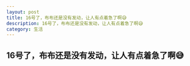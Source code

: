 ```yaml
---
layout: post
title: 16号了，布布还是没有发动，让人有点着急了啊😅
description: 16号了，布布还是没有发动，让人有点着急了啊😅
category: 生活
---
```


## 16号了，布布还是没有发动，让人有点着急了啊😅
